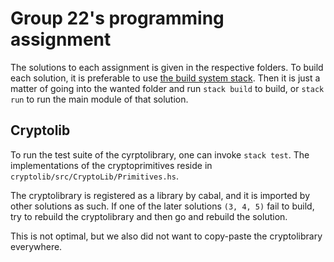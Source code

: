 # Group 22's programming assignment
The solutions to each assignment is given in the respective folders.
To build each solution, it is preferable to use [the build system stack](https://docs.haskellstack.org/en/stable/install_and_upgrade/).
Then it is just a matter of going into the wanted folder and run `stack build` to build, or `stack run` to run the main module of that solution.

## Cryptolib
To run the test suite of the cyrptolibrary, one can invoke `stack test`.
The implementations of the cryptoprimitives reside in `cryptolib/src/CryptoLib/Primitives.hs`.

The cryptolibrary is registered as a library by cabal, and it is imported by other solutions as such. If one of the later solutions `(3, 4, 5)` fail to build, try to rebuild the cryptolibrary and then go and rebuild the solution. 

This is not optimal, but we also did not want to copy-paste the cryptolibrary everywhere.
